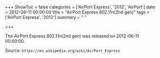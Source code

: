 +++
ShowToc = false
categories = ['AirPort Express', '2012', 'AirPort']
date = 2012-06-11 00:00:00
title = "AirPort Express 802.11n(2nd gen)"
tags = ['AirPort Express', '2012']
summary = " "

+++

The AirPort Express 802.11n(2nd gen) was released on 2012-06-11 00:00:00.

Source: `https://en.wikipedia.org/wiki/AirPort_Express`


